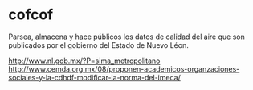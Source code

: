cofcof
======

Parsea, almacena y hace públicos los datos de calidad del aire que son
publicados por el gobierno del Estado de Nuevo Léon.


http://www.nl.gob.mx/?P=sima_metropolitano
http://www.cemda.org.mx/08/proponen-academicos-organzaciones-sociales-y-la-cdhdf-modificar-la-norma-del-imeca/

